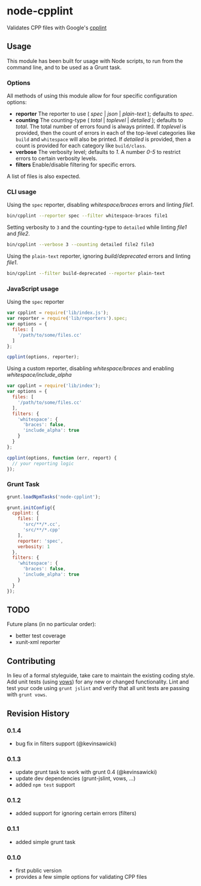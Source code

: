 # node-cpplint

Validates CPP files with Google's [cpplint](http://google-styleguide.googlecode.com/svn/trunk/cpplint/cpplint.py)

## Usage

This module has been built for usage with Node scripts, to run from the command
line, and to be used as a Grunt task.

### Options

All methods of using this module allow for four specific configuration options:

- **reporter** The reporter to use ( *spec* | *json* | *plain-text* ); defaults
to *spec*.
- **counting** The counting-type ( *total* | *toplevel* | *detailed* ); defaults
to *total*.  The total number of errors found is always printed. If *toplevel*
is provided, then the count of errors in each of the top-level categories like
`build` and `whitespace` will also be printed. If *detailed* is provided, then
a count is provided for each category like `build/class`.
- **verbose** The verbosity level; defaults to *1*.  A number *0-5* to restrict
errors to certain verbosity levels.
- **filters** Enable/disable filtering for specific errors.


A list of files is also expected.


### CLI usage

Using the `spec` reporter, disabling *whitespace/braces* errors and linting *file1*.

```bash
bin/cpplint --reporter spec --filter whitespace-braces file1
```

Setting verbosity to `3` and the counting-type to `detailed` while linting *file1* and *file2*.

```bash
bin/cpplint --verbose 3 --counting detailed file2 file3
```

Using the `plain-text` reporter, ignoring *build/deprecated* errors and linting *file1*.

```bash
bin/cpplint --filter build-deprecated --reporter plain-text
```


### JavaScript usage

Using the `spec` reporter

```javascript
var cpplint = require('lib/index.js');
var reporter = require('lib/reporters').spec;
var options = {
  files: [
    '/path/to/some/files.cc'
  ]
};

cpplint(options, reporter);
```

Using a custom reporter, disabling *whitespace/braces* and enabling *whitespace/include_alpha*

```javascript
var cpplint = require('lib/index');
var options = {
  files: [
    '/path/to/some/files.cc'
  ],
  filters: {
    'whitespace': {
      'braces': false,
      'include_alpha': true
    }
  }
};

cpplint(options, function (err, report) {
  // your reporting logic
});
```

### Grunt Task

```javascript
grunt.loadNpmTasks('node-cpplint');

grunt.initConfig({
  cpplint: {
    files: [
      'src/**/*.cc',
      'src/**/*.cpp'
    ],
    reporter: 'spec',
    verbosity: 1
  },
  filters: {
    'whitespace': {
      'braces': false,
      'include_alpha': true
    }
  }
});
```

## TODO

Future plans (in no particular order):
- better test coverage
- xunit-xml reporter


## Contributing

In lieu of a formal styleguide, take care to maintain the existing coding
style.  Add unit tests (using [vows](https://github.com/cloudhead/vows)) for
any new or changed functionality.  Lint and test your code using `grunt jslint`
and verify that all unit tests are passing with `grunt vows`.

## Revision History

### 0.1.4

- bug fix in filters support (@kevinsawicki)

### 0.1.3

- update grunt task to work with grunt 0.4 (@kevinsawicki)
- update dev dependencies (grunt-jslint, vows, ...)
- added `npm test` support

### 0.1.2
- added support for ignoring certain errors (filters)

### 0.1.1
- added simple grunt task


### 0.1.0

- first public version
- provides a few simple options for validating CPP files
